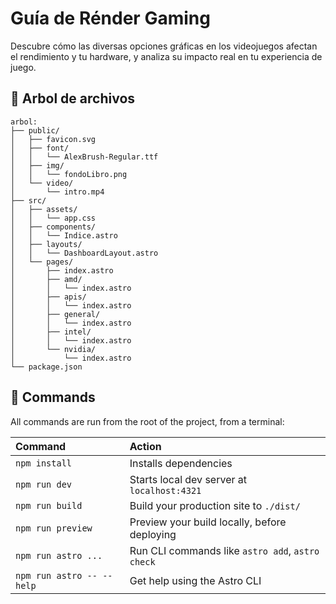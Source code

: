 # Guía de Rénder Gaming

Descubre cómo las diversas opciones gráficas en los videojuegos afectan el rendimiento y tu hardware, y
analiza su impacto real en tu experiencia de juego.

## 🚀 Arbol de archivos

```text
arbol:
├── public/
│   ├── favicon.svg
│   ├── font/
│   │   └── AlexBrush-Regular.ttf
│   ├── img/
│   │   └── fondoLibro.png
│   └── video/
│       └── intro.mp4
├── src/
│   ├── assets/
│   │   └── app.css
│   ├── components/
│   │   └── Indice.astro
│   ├── layouts/
│   │   └── DashboardLayout.astro
│   └── pages/
│       ├── index.astro
│       ├── amd/
│       │   └── index.astro
│       ├── apis/
│       │   └── index.astro
│       ├── general/
│       │   └── index.astro
│       ├── intel/
│       │   └── index.astro
│       └── nvidia/
│           └── index.astro
└── package.json
```

## 🧞 Commands

All commands are run from the root of the project, from a terminal:

| Command                   | Action                                           |
| :------------------------ | :----------------------------------------------- |
| `npm install`             | Installs dependencies                            |
| `npm run dev`             | Starts local dev server at `localhost:4321`      |
| `npm run build`           | Build your production site to `./dist/`          |
| `npm run preview`         | Preview your build locally, before deploying     |
| `npm run astro ...`       | Run CLI commands like `astro add`, `astro check` |
| `npm run astro -- --help` | Get help using the Astro CLI                     |
